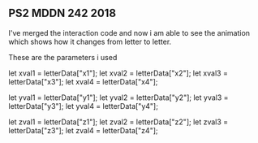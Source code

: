 ## PS2 MDDN 242 2018

I've merged the interaction code and now i am able to see the animation which shows how it changes from letter to letter.

These are the parameters i used

let xval1 = letterData["x1"];
let xval2 = letterData["x2"];
let xval3 = letterData["x3"];
let xval4 = letterData["x4"];

let yval1 = letterData["y1"];
let yval2 = letterData["y2"];
let yval3 = letterData["y3"];
let yval4 = letterData["y4"];

let zval1 = letterData["z1"];
let zval2 = letterData["z2"];
let zval3 = letterData["z3"];
let zval4 = letterData["z4"];
